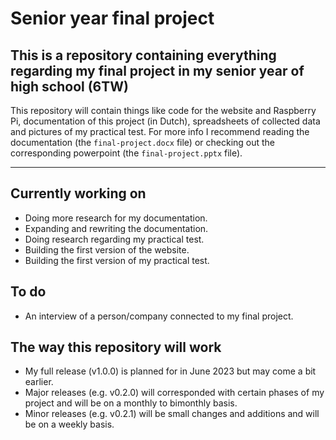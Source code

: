 # Senior year final project

## This is a repository containing everything regarding my final project in my senior year of high school (6TW)

This repository will contain things like code for the website and Raspberry Pi, documentation of this project (in Dutch), spreadsheets of collected data and pictures of my practical test. For more info I recommend reading the documentation (the `final-project.docx` file) or checking out the corresponding powerpoint (the `final-project.pptx` file).

---

## Currently working on

- Doing more research for my documentation.
- Expanding and rewriting the documentation.
- Doing research regarding my practical test.
- Building the first version of the website.
- Building the first version of my practical test.

## To do

- An interview of a person/company connected to my final project.

## The way this repository will work

- My full release (v1.0.0) is planned for in June 2023 but may come a bit earlier.
- Major releases (e.g. v0.2.0) will corresponded with certain phases of my project and will be on a monthly to bimonthly basis.
- Minor releases (e.g. v0.2.1) will be small changes and additions and will be on a weekly basis.
